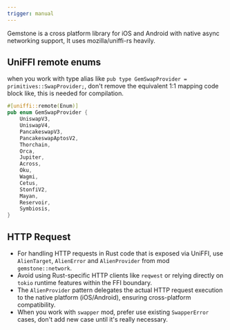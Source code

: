 ```yaml
---
trigger: manual
---
```


Gemstone is a cross platform library for iOS and Android with native async networking support, It uses mozilla/uniffi-rs heavily.


## UniFFI remote enums

when you work with type alias like `pub type GemSwapProvider = primitives::SwapProvider;`, don't remove the equivalent 1:1 mapping code block like, this is needed for compilation.

```rust
#[uniffi::remote(Enum)]
pub enum GemSwapProvider {
    UniswapV3,
    UniswapV4,
    PancakeswapV3,
    PancakeswapAptosV2,
    Thorchain,
    Orca,
    Jupiter,
    Across,
    Oku,
    Wagmi,
    Cetus,
    StonfiV2,
    Mayan,
    Reservoir,
    Symbiosis,
}
```

## HTTP Request

- For handling HTTP requests in Rust code that is exposed via UniFFI, use `AlienTarget`, `AlienError` and `AlienProvider` from mod
`gemstone::network`. 
- Avoid using Rust-specific HTTP clients like `reqwest` or relying directly on `tokio` runtime features within the FFI boundary. 
- The `AlienProvider` pattern delegates the actual HTTP request execution to the native platform (iOS/Android), ensuring cross-platform compatibility.
- When you work with `swapper` mod, prefer use existing `SwapperError` cases, don't add new case until it's really necessary.